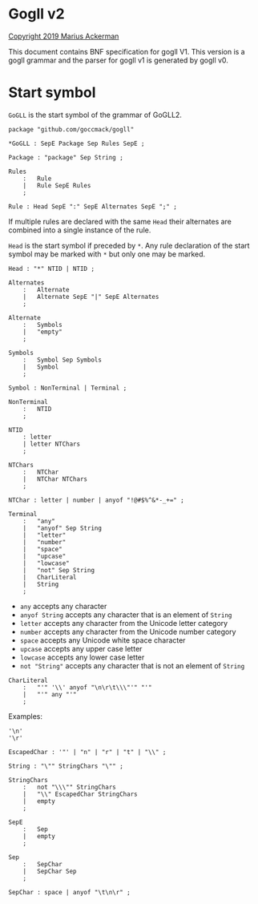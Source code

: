 # Gogll v2

[Copyright 2019 Marius Ackerman](License.txt)

This document contains BNF specification for gogll V1. This version is a gogll grammar and the parser for gogll v1 is generated by gogll v0.

# Start symbol

`GoGLL` is the start symbol of the grammar of GoGLL2.

```
package "github.com/goccmack/gogll"

*GoGLL : SepE Package Sep Rules SepE ;
```

```
Package : "package" Sep String ;
```

```
Rules
    :   Rule
    |   Rule SepE Rules
    ;
```

```
Rule : Head SepE ":" SepE Alternates SepE ";" ;
```

If multiple rules are declared with the same `Head` their alternates are combined into a single instance of the rule.

`Head` is the start symbol if preceded by `*`. Any rule declaration of the start symbol may be marked with `*` but only one may be marked.

```
Head : "*" NTID | NTID ;

Alternates
    :   Alternate
    |   Alternate SepE "|" SepE Alternates
    ;

Alternate
    :   Symbols
    |   "empty"
    ;

Symbols
    :   Symbol Sep Symbols
    |   Symbol
    ;

Symbol : NonTerminal | Terminal ;

NonTerminal
    :   NTID
    ;

NTID
    : letter
    | letter NTChars
    ;

NTChars
    :   NTChar
    |   NTChar NTChars
    ;

NTChar : letter | number | anyof "!@#$%^&*-_+=" ;

Terminal
    :   "any"
    |   "anyof" Sep String
    |   "letter"
    |   "number"
    |   "space"
    |   "upcase"
    |   "lowcase"
    |   "not" Sep String
    |   CharLiteral
    |   String
    ;
```

-   `any` accepts any character
-   `anyof String` accepts any character that is an element of `String`
-   `letter` accepts any character from the Unicode letter category
-   `number` accepts any character from the Unicode number category
-   `space` accepts any Unicode white space character
-   `upcase` accepts any upper case letter
-   `lowcase` accepts any lower case letter
-   `not "String"` accepts any character that is not an element of `String`

```
CharLiteral
    :   "'" '\\' anyof "\n\r\t\\\"'" "'"
    |   "'" any "'"
    ;
```

Examples:

    '\n'
    '\r'

```
EscapedChar : '"' | "n" | "r" | "t" | "\\" ;

String : "\"" StringChars "\"" ;

StringChars
    :   not "\\\"" StringChars
    |   "\\" EscapedChar StringChars
    |   empty
    ;

SepE
    :   Sep
    |   empty
    ;

Sep
    :   SepChar
    |   SepChar Sep
    ;

SepChar : space | anyof "\t\n\r" ;
```
